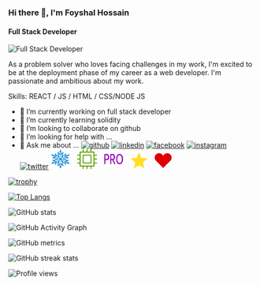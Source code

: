 ### Hi there 👋, I'm Foyshal Hossain
#### Full Stack Developer
![Full Stack Developer](https://scontent.fdac140-1.fna.fbcdn.net/v/t39.30808-6/272391287_2406604109482060_1934897915865948126_n.png?_nc_cat=100&ccb=1-5&_nc_sid=e3f864&_nc_ohc=tVU1Hn2XlhUAX9ZVghv&_nc_ht=scontent.fdac140-1.fna&oh=00_AT9EcmG3EZEgVO7zpxhU7yLa6GN6WEJUrE6IwlT9TR36kw&oe=61F3F2EB)

As a problem solver who loves facing challenges in my work, I'm excited to be at the deployment phase of my career as a web developer. I'm passionate and ambitious about my work.

Skills: REACT / JS / HTML / CSS/NODE JS

- 🔭 I’m currently working on full stack developer
- 🌱 I’m currently learning solidity
- 👯 I’m looking to collaborate on github
- 🤔 I’m looking for help with ...
- 💬 Ask me about ...
[<img src='https://cdn.jsdelivr.net/npm/simple-icons@3.0.1/icons/github.svg' alt='github' height='40'>](https://github.com/mfhbhuiyan) [<img src='https://cdn.jsdelivr.net/npm/simple-icons@3.0.1/icons/linkedin.svg' alt='linkedin' height='40'>](https://www.linkedin.com/in/foyshal-bhuiyan-08745a205/)  [<img src='https://cdn.jsdelivr.net/npm/simple-icons@3.0.1/icons/facebook.svg' alt='facebook' height='40'>](https://www.facebook.com/foyshal.hossainbhuiyan/)  [<img src='https://cdn.jsdelivr.net/npm/simple-icons@3.0.1/icons/instagram.svg' alt='instagram' height='40'>](https://www.instagram.com/mfhbhuiyan/)  [<img src='https://cdn.jsdelivr.net/npm/simple-icons@3.0.1/icons/twitter.svg' alt='twitter' height='40'>](https://twitter.com/mfhbhuiyan) 
<a href='https://archiveprogram.github.com/'><img src='https://raw.githubusercontent.com/acervenky/animated-github-badges/master/assets/acbadge.gif' width='40' height='40'></a> <a href='https://docs.github.com/en/developers'><img src='https://raw.githubusercontent.com/acervenky/animated-github-badges/master/assets/devbadge.gif' width='40' height='40'></a> <a href='https://github.com/pricing'><img src='https://raw.githubusercontent.com/acervenky/animated-github-badges/master/assets/pro.gif' width='40' height='40'></a> <a href='https://stars.github.com/'><img src='https://raw.githubusercontent.com/acervenky/animated-github-badges/master/assets/starbadge.gif' width='35' height='35'></a> <a href='https://docs.github.com/en/github/supporting-the-open-source-community-with-github-sponsors'><img src='https://raw.githubusercontent.com/acervenky/animated-github-badges/master/assets/sponsorbadge.gif' width='35' height='35'></a> 

[![trophy](https://github-profile-trophy.vercel.app/?username=mfhbhuiyan)](https://github.com/ryo-ma/github-profile-trophy)

[![Top Langs](https://github-readme-stats.vercel.app/api/top-langs/?username=mfhbhuiyan)](https://github.com/anuraghazra/github-readme-stats)

![GitHub stats](https://github-readme-stats.vercel.app/api?username=mfhbhuiyan&show_icons=true&count_private=true)  

![GitHub Activity Graph](https://activity-graph.herokuapp.com/graph?username=mfhbhuiyan)  

![GitHub metrics](https://metrics.lecoq.io/mfhbhuiyan)  

![GitHub streak stats](https://github-readme-streak-stats.herokuapp.com/?user=mfhbhuiyan)  

![Profile views](https://gpvc.arturio.dev/mfhbhuiyan)  

